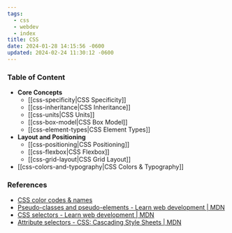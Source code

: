 ```yaml
---
tags:
  - css
  - webdev
  - index
title: CSS
date: 2024-01-28 14:15:56 -0600
updated: 2024-02-24 11:30:12 -0600
---
```


### Table of Content

* **Core Concepts**
	* [[css-specificity|CSS Specificity]]
	* [[css-inheritance|CSS Inheritance]]
	* [[css-units|CSS Units]]
	* [[css-box-model|CSS Box Model]]
	* [[css-element-types|CSS Element Types]]
* **Layout and Positioning**
	* [[css-positioning|CSS Positioning]]
	* [[css-flexbox|CSS Flexbox]]
	* [[css-grid-layout|CSS Grid Layout]]
* [[css-colors-and-typography|CSS Colors & Typography]]

### References

* [CSS color codes & names](https://www.rapidtables.com/web/css/css-color.html#blue)
* [Pseudo-classes and pseudo-elements - Learn web development | MDN](https://developer.mozilla.org/en-US/docs/Learn/CSS/Building_blocks/Selectors/Pseudo-classes_and_pseudo-elements)  
* [CSS selectors - Learn web development | MDN](https://developer.mozilla.org/en-US/docs/Learn/CSS/Building_blocks/Selectors)  
* [Attribute selectors - CSS: Cascading Style Sheets | MDN](https://developer.mozilla.org/en-US/docs/Web/CSS/Attribute_selectors)  

